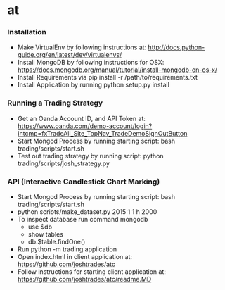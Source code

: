 # at

### Installation

- Make VirtualEnv by following instructions at: http://docs.python-guide.org/en/latest/dev/virtualenvs/
- Install MongoDB by following instructions for OSX: https://docs.mongodb.org/manual/tutorial/install-mongodb-on-os-x/
- Install Requirements via pip install -r /path/to/requirements.txt
- Install Application by running python setup.py install


### Running a Trading Strategy
- Get an Oanda Account ID, and API Token at: https://www.oanda.com/demo-account/login?intcmp=fxTradeAll_Site_TopNav_TradeDemoSignOutButton
- Start Mongod Process by running starting script: bash trading/scripts/start.sh
- Test out trading strategy by running script: python trading/scripts/josh_strategy.py


### API (Interactive Candlestick Chart Marking)
- Start Mongod Process by running starting script: bash trading/scripts/start.sh
- python scripts/make_dataset.py 2015 1 1 h 2000
- To inspect database run command mongodb
    - use $db
    - show tables
    - db.$table.findOne()
- Run python -m trading.application
- Open index.html in client application at: https://github.com/joshtrades/atc
- Follow instructions for starting client application at: https://github.com/joshtrades/atc/readme.MD